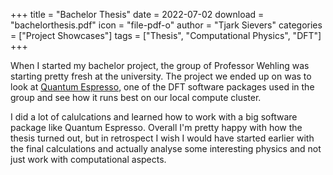 +++
title = "Bachelor Thesis"
date = 2022-07-02
download = "bachelorthesis.pdf"
icon = "file-pdf-o"
author = "Tjark Sievers"
categories = ["Project Showcases"]
tags = ["Thesis", "Computational Physics", "DFT"]
+++

When I started my bachelor project, the group of Professor Wehling was starting pretty fresh at the university.
The project we ended up on was to look at [Quantum Espresso](https://www.quantum-espresso.org/), one of the DFT software packages used in the group and see how it runs best on our local compute cluster.

I did a lot of calulcations and learned how to work with a big software package like Quantum Espresso.
Overall I'm pretty happy with how the thesis turned out, but in retrospect I wish I would have started earlier with the final calculations and actually analyse some interesting physics and not just work with computational aspects.
